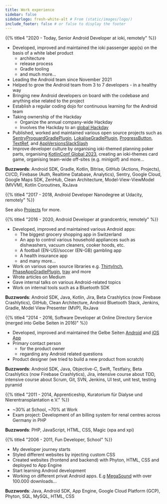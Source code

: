 ```yaml
---
title: Work experience
sidebar: false
sidebarlogo: fresh-white-alt # From (static/images/logo/)
include_footer: false # or false to display the footer
---
```


{{% title4 "2020 - Today, Senior Android Developer at ioki, remotely" %}}

* Developed, improved and maintained the ioki passenger app(s) on the basis of a white label product
  * architecture
  * release process
  * Gradle tooling
  * and much more...
* Leading the Android team since November 2021
* Helped to grow the Android team from 3 to 7 developers - in a healthy way
* Bringing new Android developers on board with the codebase and anything else related to the project
* Establish a regular coding dojo for continuous learning for the Android team
* Taking ownership of the Hackday
  * Organize the annual company-wide Hackday
  * Involves the Hackday to an [global Hackday](https://stefma.medium.com/announcing-the-global-ioki-hackday-2022-a1d14341e3f2)
* Published, worked and maintained various open source projects such as [SentryProguardGradlePlugin](https://github.com/ioki-mobility/SentryProguardGradlePlugin), [LokaliseGradlePlugin](https://github.com/ioki-mobility/LokaliseGradlePlugin), [ProgressButton](https://github.com/ioki-mobility/ProgressButton), [TextRef](https://github.com/ioki-mobility/TextRef), and [AppVersionsSlackSlash](https://github.com/StefMa/AppVersionsSlackSlash)
* Improve developer culture by organising ioki-themed planning poker parts, organising [KotlinConf Global 2023](https://www.meetup.com/de-DE/kotlin-rhein-main/events/290925298/), creating an ioki-themes card game, organising team-wide off-sites (e.g. minigolf) and more...

**Buzzwords**: Android SDK, Gradle, Kotlin, Bitrise, GitHub (Actions, Projects), CI/CD, Firebase (Auth, Realtime Database, Analytics), Sentry, Google Cloud, Google Maps SDK, ZenHub, Clean Architecture, Model-View-ViewModel (MVVM), Kotlin Coroutines, RxJava

{{% title4 "2017 - 2018, Android Developer Nanodegree at Udacity, remotely" %}}

See also [Projects](/projects) for more.

{{% title4 "2016 - 2020, Android Developer at grandcentrix, remotely" %}}

* Developed, improved and maintained various Android apps:
  * The biggest grocery shopping app in Switzerland
  * An app to control various household appliances such as dishwashers, vacuum cleaners, cooker hoods, etc.
  * A football (EN-US)/soccer (EN-GB) gambling app
  * A health insurance app
  * and many more...
* Work on various open source libraries e.g. [ThirtyInch](https://github.com/GCX-HCI/ThirtyInch), [PhaseAppGradlePlugin](https://github.com/GCX-HCI/grandcentrix-PhraseAppGradlePlugin), [tray](https://github.com/GCX-HCI/tray) and more
* Wrote articles on Medium
* Gave internal talks on various Android-related topics
* Work on internal tools such as a Bluetooth SDK

**Buzzwords**: Android SDK, Java, Kotlin, Jira, Beta Crashlytics (now Firebase Crashlytics), GitHub, Clean Architecture, Android Bluetooth Stack, Jenkins, Gradle, Model View Presenter (MVP), RxJava

{{% title4 "2014 - 2016, Software Developer at Online Directory Service (merged into Gelbe Seiten in 2016)" %}}

* Developed, improved and maintained the Gelbe Seiten [Android](https://play.google.com/store/apps/details?id=de.gelbeseiten.android) and [iOS App](https://apps.apple.com/de/app/gelbe-seiten-branchenbuch/id312387605)
* Primary contact person
  * for the product owner
  * regarding any Android related questions
* Product designer (we tried to build a new product from scratch)

**Buzzwords**: Android SDK, Java, Objective-C, Swift, Testfairy, Beta Crashlytics (now Firebase Crashlytics), Jira, intensive course about TDD, intensive course about Scrum, Git, SVN, Jenkins, UI test, unit test, testing pyramid

{{% title4 "2011 - 2014, Apprenticeship, Kuratorium für Dialyse und Nierentransplantation e.V." %}}

* ~30% at School, ~70% at Work
* Exam project: Development of an billing system for renal centres across Germany in PHP

**Buzzwords**: PHP, JavaScript, HTML, CSS, Magic (xpa and xpi)

{{% title4 "2006 - 2011, Fun Developer, School" %}}

* My developer journey starts 
* Styled different websites by injecting custom CSS
* Created websites (frontend and backend) with Phyton, HTML, CSS and deployed to App Engine
* Start learning Android development
* Working on different privat Android apps. E.g [MegaSound](https://play.google.com/store/apps/details?id=ws.stefma.soundcontroll) with over 100.000 downloads... 

**Buzzwords**: Java, Android SDK, App Engine, Google Cloud Platform (GCP), Phyton, SQL, MySQL, HTML, CSS
